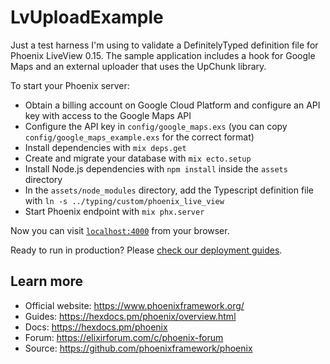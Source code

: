 # LvUploadExample

Just a test harness I'm using to validate a DefinitelyTyped definition file for Phoenix LiveView
0.15. The sample application includes a hook for Google Maps and an external uploader that
uses the UpChunk library.

To start your Phoenix server:

  * Obtain a billing account on Google Cloud Platform and configure an API key with access
    to the Google Maps API
  * Configure the API key in `config/google_maps.exs` (you can copy
    `config/google_maps_example.exs` for the correct format)
  * Install dependencies with `mix deps.get`
  * Create and migrate your database with `mix ecto.setup`
  * Install Node.js dependencies with `npm install` inside the `assets` directory
  * In the `assets/node_modules` directory, add the Typescript definition file with 
    `ln -s ../typing/custom/phoenix_live_view`
  * Start Phoenix endpoint with `mix phx.server`

Now you can visit [`localhost:4000`](http://localhost:4000) from your browser.

Ready to run in production? Please [check our deployment guides](https://hexdocs.pm/phoenix/deployment.html).

## Learn more

  * Official website: https://www.phoenixframework.org/
  * Guides: https://hexdocs.pm/phoenix/overview.html
  * Docs: https://hexdocs.pm/phoenix
  * Forum: https://elixirforum.com/c/phoenix-forum
  * Source: https://github.com/phoenixframework/phoenix

